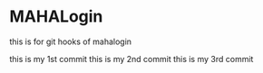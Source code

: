 # MAHALogin
this is for git hooks  of mahalogin


this is my 1st commit
this is my 2nd commit
this is my 3rd commit



